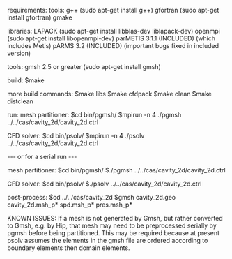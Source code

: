 requirements:
  tools:
    g++ (sudo apt-get install g++)
    gfortran (sudo apt-get install gfortran)
    gmake

  libraries:
    LAPACK (sudo apt-get install libblas-dev liblapack-dev)
    openmpi (sudo apt-get install libopenmpi-dev)
    parMETIS 3.1.1 (INCLUDED) (which includes Metis)
    pARMS 3.2 (INCLUDED) (important bugs fixed in included version)


tools:
  gmsh 2.5 or greater (sudo apt-get install gmsh)


build:
  $make


more build commands:
  $make libs
  $make cfdpack
  $make clean
  $make distclean


run:
  mesh partitioner:
    $cd bin/pgmsh/
    $mpirun -n 4 ./pgmsh ../../cas/cavity_2d/cavity_2d.ctrl

  CFD solver:
    $cd bin/psolv/
    $mpirun -n 4 ./psolv ../../cas/cavity_2d/cavity_2d.ctrl

--- or for a serial run ---

  mesh partitioner:
    $cd bin/pgmsh/
    $./pgmsh ../../cas/cavity_2d/cavity_2d.ctrl

  CFD solver:
    $cd bin/psolv/
    $./psolv ../../cas/cavity_2d/cavity_2d.ctrl


post-process:
  $cd ../../cas/cavity_2d
  $gmsh cavity_2d.geo cavity_2d.msh_p* spd.msh_p* pres.msh_p*


KNOWN ISSUES:
  If a mesh is not generated by Gmsh, but rather converted to Gmsh, e.g. by Hip,
  that mesh may need to be preprocessed serially by pgmsh before being partitioned.
  This may be required because at present psolv assumes the elements in the gmsh file
  are ordered according to boundary elements then domain elements.
